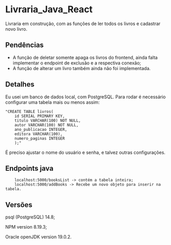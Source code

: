 # Livraria_Java_React

Livraria em construção, com as funções de ler todos os livros e cadastrar novo livro.

## Pendências
<ul>
<li>A função de deletar somente apaga os livros do frontend, ainda falta implementar o endpoint de exclusão e a respectiva conexão;</li>

<li> A função de alterar um livro também ainda não foi implementada.
</li>

</ul>

## Detalhes

Eu usei um banco de dados local, com PostgreSQL. Para rodar é necessário configurar uma tabela mais ou menos assim:

    "CREATE TABLE livros(
        id SERIAL PRIMARY KEY,
        titulo VARCHAR(100) NOT NULL,
        autor VARCHAR(100) NOT NULL,
        ano_publicacao INTEGER,
        editora VARCHAR(100),
        numero_paginas INTEGER
        );"

É preciso ajustar o nome do usuário e senha, e talvez outras configurações.

## Endpoints java 

        localhost:5000/booksList -> contém a tabela inteira;
        localhost:5000/addBooks -> Recebe um novo objeto para inserir na tabela.

## Versões

psql (PostgreSQL) 14.8;

NPM version 8.19.3;

Oracle openJDK version 19.0.2.
